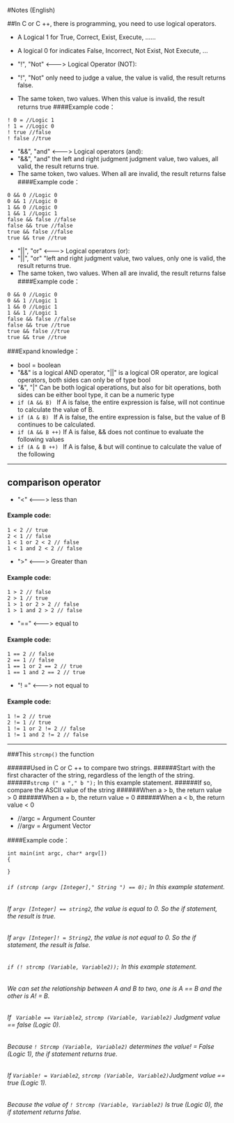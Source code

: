 #Notes (English)


##In C or C ++, there is programming, you need to use logical operators.

* A Logical 1 for True, Correct, Exist, Execute, ......
* A logical 0 for indicates False, Incorrect, Not Exist, Not Execute, ...

* "!", "Not" <---> Logical Operator (NOT):
* "!", "Not" only need to judge a value, the value is valid, the result returns false.
* The same token, two values. When this value is invalid, the result returns true
####Example code：
```
! 0 = //Logic 1
! 1 = //Logic 0
! true //false
! false //true
```

* "&&", "and" <---> Logical operators (and):
* "&&", "and" the left and right judgment judgment value, two values, all valid, the result returns true.
* The same token, two values. When all are invalid, the result returns false
####Example code：
```
0 && 0 //Logic 0
0 && 1 //Logic 0
1 && 0 //Logic 0
1 && 1 //Logic 1
false && false //false
false && true //false
true && false //false
true && true //true
```

* "||", "or" <---> Logical operators (or):
* "||", "or" "left and right judgment value, two values, only one is valid, the result returns true.
* The same token, two values. When all are invalid, the result returns false
####Example code：
```
0 && 0 //Logic 0
0 && 1 //Logic 1
1 && 0 //Logic 1
1 && 1 //Logic 1
false && false //false
false && true //true
true && false //true
true && true //true
```

###Expand knowledge：

* bool = boolean
* "&&" is a logical AND operator, "||" is a logical OR operator, are logical operators, both sides can only be of type bool
* "&", "|" Can be both logical operations, but also for bit operations, both sides can be either bool type, it can be a numeric type
* ```if (A && B) ``` If A is false, the entire expression is false, will not continue to calculate the value of B.
* ```if (A & B) ``` If A is false, the entire expression is false, but the value of B continues to be calculated.
* ```if (A && B ++)``` If A is false, && does not continue to evaluate the following values
* ```if (A & B ++) ``` If A is false, & but will continue to calculate the value of the following

------------

## comparison operator
* "<" <---> less than
#### Example code:
```
1 < 2 // true
2 < 1 // false
1 < 1 or 2 < 2 // false
1 < 1 and 2 < 2 // false
```

* ">" <---> Greater than
#### Example code:
```
1 > 2 // false
2 > 1 // true
1 > 1 or 2 > 2 // false
1 > 1 and 2 > 2 // false
```

* "==" <---> equal to
#### Example code:
```
1 == 2 // false
2 == 1 // false
1 == 1 or 2 == 2 // true
1 == 1 and 2 == 2 // true
```

* "! =" <---> not equal to
#### Example code:
```
1 != 2 // true
2 != 1 // true
1 != 1 or 2 != 2 // false
1 != 1 and 2 != 2 // false
```
------------

###This ```strcmp()``` the function

######Used in C or C ++ to compare two strings. 
######Start with the first character of the string, regardless of the length of the string.
######```strcmp (" a "," b ");``` In this example statement. 
######If so, compare the ASCII value of the string
######When a > b, the return value > 0
######When a = b, the return value = 0
######When a < b, the return value < 0

* //argc = Argument Counter 
* //argv = Argument Vector

####Example code：
```
int main(int argc, char* argv[])
{
   
}
```

###### ```if (strcmp (argv [Integer]," String ") == 0);``` In this example statement.
###### If ```argv [Integer] == string2```, the value is equal to 0. So the if statement, the result is true.
###### If ```argv [Integer]! = String2```, the value is not equal to 0. So the if statement, the result is false.

###### ```if (! strcmp (Variable, Variable2));``` In this example statement.
###### We can set the relationship between A and B to two, one is A == B and the other is A! = B.
###### If ``` Variable == Variable2```, ```strcmp (Variable, Variable2)``` Judgment value == false (Logic 0).
###### Because ```! Strcmp (Variable, Variable2)``` determines the value! = False (Logic 1), the if statement returns true.

###### If ```Variable! = Variable2```, ```strcmp (Variable, Variable2)```Judgment value == true (Logic 1).
###### Because the value of ```! Strcmp (Variable, Variable2)``` Is true (Logic 0), the if statement returns false.
